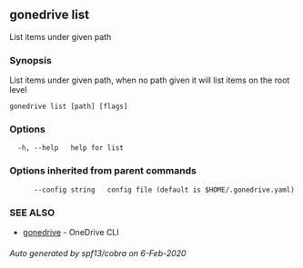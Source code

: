 ## gonedrive list

List items under given path

### Synopsis

List items under given path, when no path given it will list items on the root level

```
gonedrive list [path] [flags]
```

### Options

```
  -h, --help   help for list
```

### Options inherited from parent commands

```
      --config string   config file (default is $HOME/.gonedrive.yaml)
```

### SEE ALSO

* [gonedrive](gonedrive.md)	 - OneDrive CLI

###### Auto generated by spf13/cobra on 6-Feb-2020
